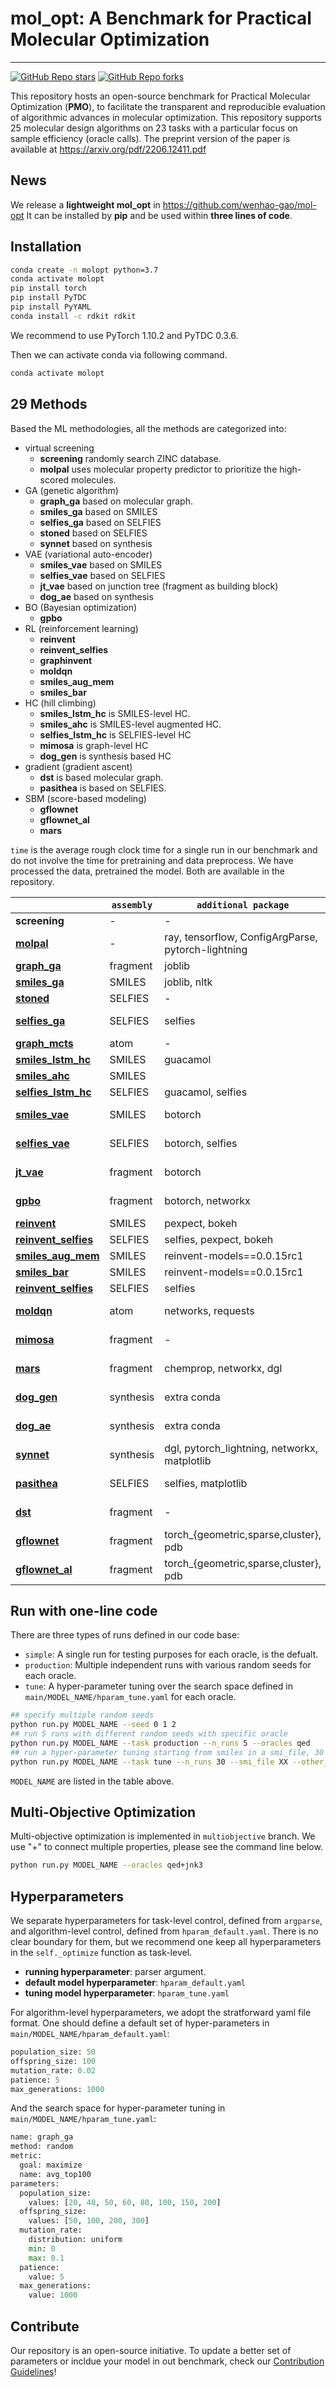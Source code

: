 # mol_opt: A Benchmark for Practical Molecular Optimization

---

[![GitHub Repo stars](https://img.shields.io/github/stars/wenhao-gao/mol_opt)](https://github.com/wenhao-gao/mol_opt/stargazers)
[![GitHub Repo forks](https://img.shields.io/github/forks/wenhao-gao/mol_opt)](https://github.com/wenhao-gao/mol_opt/network/members)


This repository hosts an open-source benchmark for Practical Molecular Optimization (**PMO**), to facilitate the transparent and reproducible evaluation of algorithmic advances in molecular optimization. This repository supports 25 molecular design algorithms on 23 tasks with a particular focus on sample efficiency (oracle calls). The preprint version of the paper is available at https://arxiv.org/pdf/2206.12411.pdf

## News

We release a **lightweight mol_opt** in https://github.com/wenhao-gao/mol-opt It can be installed by **pip** and be used within **three lines of code**. 

## Installation 

```bash
conda create -n molopt python=3.7
conda activate molopt 
pip install torch 
pip install PyTDC 
pip install PyYAML
conda install -c rdkit rdkit 
```

We recommend to use PyTorch 1.10.2 and PyTDC 0.3.6. 

<!-- pip install guacamol  -->
<!-- pip install networkx  -->
<!-- pip install joblib  -->



Then we can activate conda via following command. 
```bash
conda activate molopt 
```



## 29 Methods


Based the ML methodologies, all the methods are categorized into: 
* virtual screening
    * **screening** randomly search ZINC database. 
    * **molpal** uses molecular property predictor to prioritize the high-scored molecules. 
* GA (genetic algorithm)
    * **graph\_ga** based on molecular graph.
    * **smiles\_ga** based on SMILES 
    * **selfies\_ga** based on SELFIES
    * **stoned** based on SELFIES
    * **synnet** based on synthesis
* VAE (variational auto-encoder)
    * **smiles\_vae** based on SMILES
    * **selfies\_vae** based on SELFIES
    * **jt\_vae** based on junction tree (fragment as building block)
    * **dog\_ae** based on synthesis 
* BO (Bayesian optimization)
    * **gpbo** 
* RL (reinforcement learning)
    * **reinvent** 
    * **reinvent\_selfies** 
    * **graphinvent** 
    * **moldqn** 
    * **smiles_aug_mem**
    * **smiles_bar**
* HC (hill climbing)
    * **smiles\_lstm\_hc** is SMILES-level HC. 
    * **smiles\_ahc** is SMILES-level augmented HC. 
    * **selfies\_lstm\_hc** is SELFIES-level HC
    * **mimosa** is graph-level HC
    * **dog\_gen** is synthesis based HC 
* gradient (gradient ascent)
    * **dst** is based molecular graph. 
    * **pasithea** is based on SELFIES. 
* SBM (score-based modeling)
    * **gflownet**  
    * **gflownet\_al** 
    * **mars** 

`time` is the average rough clock time for a single run in our benchmark and do not involve the time for pretraining and data preprocess. 
We have processed the data, pretrained the model. Both are available in the repository. 

|                                                                                                           | `assembly` | `additional package`                          | `time`    | `requires_gpu` |
|-----------------------------------------------------------------------------------------------------------|------------|-----------------------------------------------|-----------|---------|
| **screening**                                                                                             | -          | -                                             | 2 min     |    no     |
| **[molpal](https://pubs.rsc.org/en/content/articlehtml/2021/sc/d0sc06805e)**                              | -          | ray, tensorflow, ConfigArgParse, pytorch-lightning        | 1 hour    |    no     |
| **[graph\_ga](https://pubs.rsc.org/en/content/articlelanding/2019/sc/c8sc05372c)**                        | fragment   | joblib                                        | 3 min     |   no    |
| **[smiles\_ga](https://pubs.acs.org/doi/10.1021/acs.jcim.8b00839)**                                       | SMILES     | joblib, nltk                                  | 2 min     |    no     |
| **[stoned](https://chemrxiv.org/engage/chemrxiv/article-details/60c753f00f50db6830397c37)**               | SELFIES    | -                                             | 3 min     |    no    |
| **[selfies\_ga](https://openreview.net/forum?id=H1lmyRNFvr)**                                             | SELFIES    | selfies                                       | 20 min    |    no     |
| **[graph\_mcts](https://pubs.rsc.org/en/content/articlelanding/2019/sc/c8sc05372c)**                      | atom       | -                                             | 2 min     |    no     |
| **[smiles\_lstm\_hc](https://pubs.acs.org/doi/10.1021/acs.jcim.8b00839)**                                 | SMILES     | guacamol                                      | 4 min     |    no     |
| **[smiles\_ahc](https://arxiv.org/pdf/2212.01385.pdf)**                                                   | SMILES     |                                               | 4 min     |    no     |
| **[selfies\_lstm\_hc](https://pubs.acs.org/doi/10.1021/acs.jcim.8b00839)**                                | SELFIES    | guacamol, selfies                             | 4 min     |    yes    |
| **[smiles\_vae](https://arxiv.org/pdf/1610.02415.pdf)**                                                   | SMILES     | botorch                                       | 20 min    |    yes     |
| **[selfies\_vae](https://arxiv.org/pdf/1610.02415.pdf)**                                                  | SELFIES    | botorch, selfies                              | 20 min    |    yes     |
| **[jt\_vae](https://arxiv.org/pdf/1802.04364.pdf)**                                                       | fragment   | botorch                                       | 20 min    |    yes     |
| **[gpbo](https://openreview.net/forum?id=gS3XMun4cl_)**                                                   | fragment   | botorch, networkx                             | 15 min    |    no     |
| **[reinvent](https://arxiv.org/abs/1704.07555)**                                                          | SMILES     | pexpect, bokeh                                | 2 min     |    yes    |
| **[reinvent\_selfies](https://arxiv.org/abs/1704.07555)**                                                 | SELFIES    | selfies, pexpect, bokeh                       | 3 min     |    yes     |
| **[smiles\_aug\_mem](https://chemrxiv.org/engage/chemrxiv/article-details/6464dc3ea32ceeff2dcbd948)**     | SMILES     | reinvent-models==0.0.15rc1                    | 2 min     |    yes     |
| **[smiles\_bar](https://pubs.acs.org/doi/full/10.1021/acs.jcim.2c00838)**                                 | SMILES     | reinvent-models==0.0.15rc1                    | 2 min     |    yes     |
| **[reinvent\_selfies](https://arxiv.org/abs/1704.07555)**                                                 | SELFIES    | selfies                                       | 3 min     |    yes     |
| **[moldqn](https://www.nature.com/articles/s41598-019-47148-x?ref=https://githubhelp.com)**               | atom       | networks, requests                            | 60 min    |     yes    |
| **[mimosa](https://arxiv.org/abs/2010.02318)**                                                            | fragment   | -                                             | 10 min    |     yes    |
| **[mars](https://openreview.net/pdf?id=kHSu4ebxFXY)**                                                     | fragment   | chemprop, networkx, dgl                       | 20 min    |    yes     |
| **[dog\_gen](https://proceedings.neurips.cc/paper/2020/file/4cc05b35c2f937c5bd9e7d41d3686fff-Paper.pdf)** | synthesis  | extra conda                                   | 120 min   |     yes    |
| **[dog\_ae](https://proceedings.neurips.cc/paper/2020/file/4cc05b35c2f937c5bd9e7d41d3686fff-Paper.pdf)**  | synthesis  | extra conda                                   | 50 min    |    yes     |
| **[synnet](https://openreview.net/forum?id=FRxhHdnxt1)**                                                  | synthesis  | dgl, pytorch_lightning, networkx, matplotlib  | 2-5 hours |    yes     |
| **[pasithea](https://arxiv.org/pdf/2012.09712.pdf)**                                                      | SELFIES    | selfies, matplotlib                           | 50 min    |    yes     |
| **[dst](https://openreview.net/pdf?id=w_drCosT76)**                                                       | fragment   | -                                             | 120 min   |    no     |
| **[gflownet](https://arxiv.org/abs/2106.04399)**                                                          | fragment   | torch_{geometric,sparse,cluster}, pdb         | 30 min    |     yes    |
| **[gflownet\_al](https://arxiv.org/abs/2106.04399)**                                                      | fragment   | torch_{geometric,sparse,cluster}, pdb         | 30 min    |    yes     ||


## Run with one-line code

There are three types of runs defined in our code base: 
* `simple`: A single run for testing purposes for each oracle, is the defualt.
* `production`: Multiple independent runs with various random seeds for each oracle.
* `tune`: A hyper-parameter tuning over the search space defined in `main/MODEL_NAME/hparam_tune.yaml` for each oracle.

```bash
## specify multiple random seeds 
python run.py MODEL_NAME --seed 0 1 2 
## run 5 runs with different random seeds with specific oracle 
python run.py MODEL_NAME --task production --n_runs 5 --oracles qed 
## run a hyper-parameter tuning starting from smiles in a smi_file, 30 runs in total
python run.py MODEL_NAME --task tune --n_runs 30 --smi_file XX --other_args XX 
```

`MODEL_NAME` are listed in the table above. 

## Multi-Objective Optimization

Multi-objective optimization is implemented in `multiobjective` branch. We use "+" to connect multiple properties, please see the command line below. 

```bash
python run.py MODEL_NAME --oracles qed+jnk3  
```

## Hyperparameters

We separate hyperparameters for task-level control, defined from `argparse`, and algorithm-level control, defined from `hparam_default.yaml`. There is no clear boundary for them, but we recommend one keep all hyperparameters in the `self._optimize` function as task-level. 

* **running hyperparameter**: parser argument. 
* **default model hyperparameter**: `hparam_default.yaml`
* **tuning model hyperparameter**: `hparam_tune.yaml` 

For algorithm-level hyperparameters, we adopt the stratforward yaml file format. One should define a default set of hyper-parameters in `main/MODEL_NAME/hparam_default.yaml`:

```python
population_size: 50
offspring_size: 100
mutation_rate: 0.02
patience: 5
max_generations: 1000
```

And the search space for hyper-parameter tuning in `main/MODEL_NAME/hparam_tune.yaml`:

```python
name: graph_ga
method: random
metric:
  goal: maximize
  name: avg_top100
parameters:
  population_size:
    values: [20, 40, 50, 60, 80, 100, 150, 200]
  offspring_size:
    values: [50, 100, 200, 300]
  mutation_rate:
    distribution: uniform
    min: 0
    max: 0.1
  patience:
    value: 5
  max_generations:
    value: 1000
```




## Contribute

Our repository is an open-source initiative. To update a better set of parameters or incldue your model in out benchmark, check our [Contribution Guidelines](CONTRIBUTE.md)!



